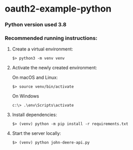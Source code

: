 # oauth2-example-python

### Python version used 3.8

### Recommended running instructions:

1. Create a virtual environment:

    ```shell script
    $> python3 -m venv venv
    ```

2. Activate the newly created environment:

   On macOS and Linux:
    ```shell script
    $> source venv/bin/activate
    ```
   
   On Windows
   ```
   c:\> .\env\Scripts\activate
   ```
    

3. Install dependencies:

    ```shell script
    $> (venv) python -m pip install -r requirements.txt
    ```

4. Start the server locally:

    ```shell script
    $> (venv) python john-deere-api.py
    ```
